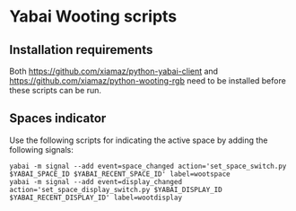 # Yabai Wooting scripts

## Installation requirements

Both https://github.com/xiamaz/python-yabai-client and
https://github.com/xiamaz/python-wooting-rgb need to be installed before these
scripts can be run.

## Spaces indicator

Use the following scripts for indicating the active space by adding the
following signals:

```
yabai -m signal --add event=space_changed action='set_space_switch.py $YABAI_SPACE_ID $YABAI_RECENT_SPACE_ID' label=wootspace
yabai -m signal --add event=display_changed action='set_space_display_switch.py $YABAI_DISPLAY_ID $YABAI_RECENT_DISPLAY_ID' label=wootdisplay
```
